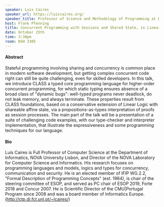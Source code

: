 ```yaml
---
speaker: Luis Caires
speaker_url: https://luiscaires.org/
speaker_title: Professor of Science and Methodology of Programming at Departamento of Computer Science and Engineering, Técnico Lisboa
host: Frank Pfenning
title: Concurrent Programming with Sessions and Shared State, in Linear Logic
date: October 25th
time: 3:30pm
room: NSH 3305
---
```


#### Abstract
Stateful programming involving sharing and concurrency is common place in modern software development, but getting complex concurrent code right can still be quite challenging, even for skilled developers. In this talk, we introduce CLASS a typed core programming language for higher-order concurrent programming, for which static typing ensures absence of a broad class of "dynamic bugs": well-typed programs never deadlock, do not leak memory, and always terminate. These properties result from CLASS foundations, based on a conservative extension of Linear Logic with shareable affine state, via a propositions-as-types interpretation of proofs as session processes. The main part of the talk will be a presentation of  a suite of challenging code examples, with our type-checker and interpreter implementation, that illustrate the expressiveness and some programming techniques for our language.

#### Bio
Luís Caires is Full Professor of Computer Science at the Department of Informatics, NOVA University Lisbon, and Director of the NOVA Laboratory for Computer Science and Informatics. His research focuses on programming languages and models, logics and types for concurrency, communication and security. He is an elected member of IFIP WG.2.2, "Formal Description of Programming Concepts" (est. 1964), is chair of the steering committee of ESOP, and served as PC chair of ESOP 2019, Forte 2018 and Concur 2007.  He is Scientific Director of the CMU|Portugal Program since 2008 and was a board member of Informatics Europe.  (http://ctp.di.fct.unl.pt/~lcaires/)
